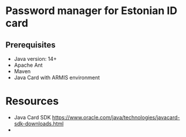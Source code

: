 # Password manager for Estonian ID card
## Prerequisites

* Java version: 14+
* Apache Ant
* Maven
* Java Card with ARMIS environment

# Resources

* Java Card SDK https://www.oracle.com/java/technologies/javacard-sdk-downloads.html
* 
